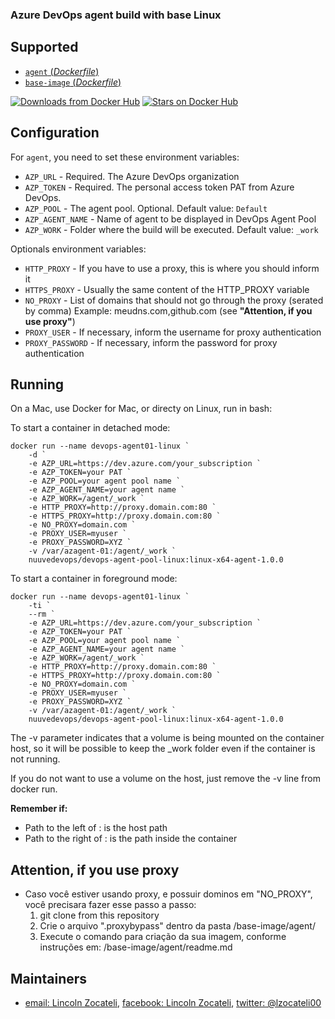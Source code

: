 ### Azure DevOps agent build with base Linux

## Supported

- [`agent` (*Dockerfile*)](https://github.com/lzocateli00/devops-agent-pool-linux/tree/main/base-image/agent)
- [`base-image` (*Dockerfile*)](https://github.com/lzocateli00/devops-agent-pool-linux/tree/main/base-image/linux)

[![Downloads from Docker Hub](https://img.shields.io/docker/pulls/nuuvedevops/devops-agent-pool-linux.svg)](https://hub.docker.com/r/nuuvedevops/azdo-agents)
[![Stars on Docker Hub](https://img.shields.io/docker/stars/nuuvedevops/devops-agent-pool-linux.svg)](https://hub.docker.com/r/nuuvedevops/azdo-agents) 


## Configuration

For `agent`, you need to set these environment variables:

* `AZP_URL` - Required. The Azure DevOps organization
* `AZP_TOKEN` - Required. The personal access token PAT from Azure DevOps. 
* `AZP_POOL` - The agent pool. Optional. Default value: `Default`
* `AZP_AGENT_NAME` - Name of agent to be displayed in DevOps Agent Pool
* `AZP_WORK` - Folder where the build will be executed.  Default value: `_work`

Optionals environment variables:

* `HTTP_PROXY` - If you have to use a proxy, this is where you should inform it
* `HTTPS_PROXY` - Usually the same content of the HTTP_PROXY variable
* `NO_PROXY` - List of domains that should not go through the proxy (serated by comma) Example: meudns.com,github.com
(see **"Attention, if you use proxy"**)
* `PROXY_USER` - If necessary, inform the username for proxy authentication
* `PROXY_PASSWORD` - If necessary, inform the password for proxy authentication


## Running

On a Mac, use Docker for Mac, or directy on Linux, run in bash:

To start a container in detached mode:

````pwsh
docker run --name devops-agent01-linux `
    -d `
    -e AZP_URL=https://dev.azure.com/your_subscription `
    -e AZP_TOKEN=your PAT `
    -e AZP_POOL=your agent pool name `
    -e AZP_AGENT_NAME=your agent name `
    -e AZP_WORK=/agent/_work `
    -e HTTP_PROXY=http://proxy.domain.com:80 `
    -e HTTPS_PROXY=http://proxy.domain.com:80 `
    -e NO_PROXY=domain.com `
    -e PROXY_USER=myuser `
    -e PROXY_PASSWORD=XYZ `
    -v /var/azagent-01:/agent/_work `
    nuuvedevops/devops-agent-pool-linux:linux-x64-agent-1.0.0 
````

To start a container in foreground mode:

````pwsh
docker run --name devops-agent01-linux `
    -ti `
    --rm `
    -e AZP_URL=https://dev.azure.com/your_subscription `
    -e AZP_TOKEN=your PAT `
    -e AZP_POOL=your agent pool name `
    -e AZP_AGENT_NAME=your agent name `
    -e AZP_WORK=/agent/_work `
    -e HTTP_PROXY=http://proxy.domain.com:80 `
    -e HTTPS_PROXY=http://proxy.domain.com:80 `
    -e NO_PROXY=domain.com `
    -e PROXY_USER=myuser `
    -e PROXY_PASSWORD=XYZ `
    -v /var/azagent-01:/agent/_work `
    nuuvedevops/devops-agent-pool-linux:linux-x64-agent-1.0.0  
````

The -v parameter indicates that a volume is being mounted on the container host, 
so it will be possible to keep the _work folder even if the container is not running.

If you do not want to use a volume on the host, just remove the -v line from docker run.

**Remember if:**
- Path to the left of : is the host path
- Path to the right of : is the path inside the container   


## Attention, if you use proxy
* Caso você estiver usando proxy, e possuir dominos em "NO_PROXY", você precisara fazer esse passo a passo:
    1. git clone from this repository
    2. Crie o arquivo ".proxybypass" dentro da pasta /base-image/agent/
    3. Execute o comando para criação da sua imagem, conforme instruções em: /base-image/agent/readme.md  

## Maintainers

* [email: Lincoln Zocateli](mailto:lzocateli00@outlook.com), [facebook: Lincoln Zocateli](https://www.facebook.com/lzocateli00), [twitter: @lzocateli00](https://twitter.com/lzocateli00)

